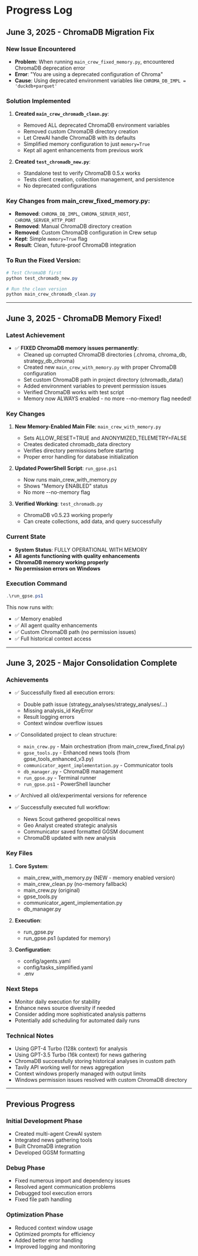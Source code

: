# Progress Log

## June 3, 2025 - ChromaDB Migration Fix

### New Issue Encountered
- **Problem**: When running `main_crew_fixed_memory.py`, encountered ChromaDB deprecation error
- **Error**: "You are using a deprecated configuration of Chroma"
- **Cause**: Using deprecated environment variables like `CHROMA_DB_IMPL = 'duckdb+parquet'`

### Solution Implemented
1. **Created `main_crew_chromadb_clean.py`**:
   - Removed ALL deprecated ChromaDB environment variables
   - Removed custom ChromaDB directory creation
   - Let CrewAI handle ChromaDB with its defaults
   - Simplified memory configuration to just `memory=True`
   - Kept all agent enhancements from previous work

2. **Created `test_chromadb_new.py`**:
   - Standalone test to verify ChromaDB 0.5.x works
   - Tests client creation, collection management, and persistence
   - No deprecated configurations

### Key Changes from main_crew_fixed_memory.py:
- **Removed**: `CHROMA_DB_IMPL`, `CHROMA_SERVER_HOST`, `CHROMA_SERVER_HTTP_PORT`
- **Removed**: Manual ChromaDB directory creation
- **Removed**: Custom ChromaDB configuration in Crew setup
- **Kept**: Simple `memory=True` flag
- **Result**: Clean, future-proof ChromaDB integration

### To Run the Fixed Version:
```powershell
# Test ChromaDB first
python test_chromadb_new.py

# Run the clean version
python main_crew_chromadb_clean.py
```

---

## June 3, 2025 - ChromaDB Memory Fixed!

### Latest Achievement
- ✅ **FIXED ChromaDB memory issues permanently**:
  - Cleaned up corrupted ChromaDB directories (.chroma, chroma_db, strategy_db_chroma)
  - Created new `main_crew_with_memory.py` with proper ChromaDB configuration
  - Set custom ChromaDB path in project directory (chromadb_data/)
  - Added environment variables to prevent permission issues
  - Verified ChromaDB works with test script
  - Memory now ALWAYS enabled - no more --no-memory flag needed!

### Key Changes
1. **New Memory-Enabled Main File**: `main_crew_with_memory.py`
   - Sets ALLOW_RESET=TRUE and ANONYMIZED_TELEMETRY=FALSE
   - Creates dedicated chromadb_data directory
   - Verifies directory permissions before starting
   - Proper error handling for database initialization

2. **Updated PowerShell Script**: `run_gpse.ps1`
   - Now runs main_crew_with_memory.py
   - Shows "Memory ENABLED" status
   - No more --no-memory flag

3. **Verified Working**: `test_chromadb.py`
   - ChromaDB v0.5.23 working properly
   - Can create collections, add data, and query successfully

### Current State
- **System Status**: FULLY OPERATIONAL WITH MEMORY
- **All agents functioning with quality enhancements**
- **ChromaDB memory working properly**
- **No permission errors on Windows**

### Execution Command
```powershell
.\run_gpse.ps1
```
This now runs with:
- ✅ Memory enabled
- ✅ All agent quality enhancements
- ✅ Custom ChromaDB path (no permission issues)
- ✅ Full historical context access

---

## June 3, 2025 - Major Consolidation Complete

### Achievements
- ✅ Successfully fixed all execution errors:
  - Double path issue (strategy_analyses/strategy_analyses/...)
  - Missing analysis_id KeyError
  - Result logging errors
  - Context window overflow issues

- ✅ Consolidated project to clean structure:
  - `main_crew.py` - Main orchestration (from main_crew_fixed_final.py)
  - `gpse_tools.py` - Enhanced news tools (from gpse_tools_enhanced_v3.py)
  - `communicator_agent_implementation.py` - Communicator tools
  - `db_manager.py` - ChromaDB management
  - `run_gpse.py` - Terminal runner
  - `run_gpse.ps1` - PowerShell launcher

- ✅ Archived all old/experimental versions for reference

- ✅ Successfully executed full workflow:
  - News Scout gathered geopolitical news
  - Geo Analyst created strategic analysis
  - Communicator saved formatted GGSM document
  - ChromaDB updated with new analysis

### Key Files
1. **Core System**:
   - main_crew_with_memory.py (NEW - memory enabled version)
   - main_crew_clean.py (no-memory fallback)
   - main_crew.py (original)
   - gpse_tools.py
   - communicator_agent_implementation.py
   - db_manager.py

2. **Execution**:
   - run_gpse.py
   - run_gpse.ps1 (updated for memory)

3. **Configuration**:
   - config/agents.yaml
   - config/tasks_simplified.yaml
   - .env

### Next Steps
- Monitor daily execution for stability
- Enhance news source diversity if needed
- Consider adding more sophisticated analysis patterns
- Potentially add scheduling for automated daily runs

### Technical Notes
- Using GPT-4 Turbo (128k context) for analysis
- Using GPT-3.5 Turbo (16k context) for news gathering
- ChromaDB successfully storing historical analyses in custom path
- Tavily API working well for news aggregation
- Context windows properly managed with output limits
- Windows permission issues resolved with custom ChromaDB directory

---

## Previous Progress

### Initial Development Phase
- Created multi-agent CrewAI system
- Integrated news gathering tools
- Built ChromaDB integration
- Developed GGSM formatting

### Debug Phase
- Fixed numerous import and dependency issues
- Resolved agent communication problems
- Debugged tool execution errors
- Fixed file path handling

### Optimization Phase
- Reduced context window usage
- Optimized prompts for efficiency
- Added better error handling
- Improved logging and monitoring
